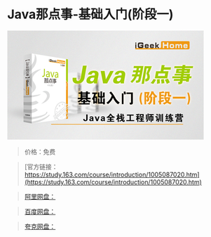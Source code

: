 # Java那点事-基础入门(阶段一)

![img](../../../assets/study163/free/afaed6b9-23a4-4425-ba3d-2927da867e2e.jpg)

> 价格：免费

> [官方链接：https://study.163.com/course/introduction/1005087020.htm](https://study.163.com/course/introduction/1005087020.htm)

> [阿里网盘：]()

> [百度网盘：]()

> [夸克网盘：]()
